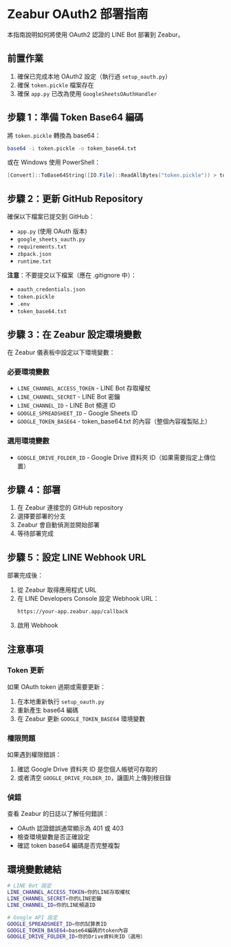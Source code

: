 # Zeabur OAuth2 部署指南

本指南說明如何將使用 OAuth2 認證的 LINE Bot 部署到 Zeabur。

## 前置作業

1. 確保已完成本地 OAuth2 設定（執行過 `setup_oauth.py`）
2. 確保 `token.pickle` 檔案存在
3. 確保 `app.py` 已改為使用 `GoogleSheetsOAuthHandler`

## 步驟 1：準備 Token Base64 編碼

將 `token.pickle` 轉換為 base64：

```bash
base64 -i token.pickle -o token_base64.txt
```

或在 Windows 使用 PowerShell：
```powershell
[Convert]::ToBase64String([IO.File]::ReadAllBytes("token.pickle")) > token_base64.txt
```

## 步驟 2：更新 GitHub Repository

確保以下檔案已提交到 GitHub：
- `app.py` (使用 OAuth 版本)
- `google_sheets_oauth.py`
- `requirements.txt`
- `zbpack.json`
- `runtime.txt`

**注意**：不要提交以下檔案（應在 .gitignore 中）：
- `oauth_credentials.json`
- `token.pickle`
- `.env`
- `token_base64.txt`

## 步驟 3：在 Zeabur 設定環境變數

在 Zeabur 儀表板中設定以下環境變數：

### 必要環境變數
- `LINE_CHANNEL_ACCESS_TOKEN` - LINE Bot 存取權杖
- `LINE_CHANNEL_SECRET` - LINE Bot 密鑰
- `LINE_CHANNEL_ID` - LINE Bot 頻道 ID
- `GOOGLE_SPREADSHEET_ID` - Google Sheets ID
- `GOOGLE_TOKEN_BASE64` - token_base64.txt 的內容（整個內容複製貼上）

### 選用環境變數
- `GOOGLE_DRIVE_FOLDER_ID` - Google Drive 資料夾 ID（如果需要指定上傳位置）

## 步驟 4：部署

1. 在 Zeabur 連接您的 GitHub repository
2. 選擇要部署的分支
3. Zeabur 會自動偵測並開始部署
4. 等待部署完成

## 步驟 5：設定 LINE Webhook URL

部署完成後：
1. 從 Zeabur 取得應用程式 URL
2. 在 LINE Developers Console 設定 Webhook URL：
   ```
   https://your-app.zeabur.app/callback
   ```
3. 啟用 Webhook

## 注意事項

### Token 更新
如果 OAuth token 過期或需要更新：
1. 在本地重新執行 `setup_oauth.py`
2. 重新產生 base64 編碼
3. 在 Zeabur 更新 `GOOGLE_TOKEN_BASE64` 環境變數

### 權限問題
如果遇到權限錯誤：
1. 確認 Google Drive 資料夾 ID 是您個人帳號可存取的
2. 或者清空 `GOOGLE_DRIVE_FOLDER_ID`，讓圖片上傳到根目錄

### 偵錯
查看 Zeabur 的日誌以了解任何錯誤：
- OAuth 認證錯誤通常顯示為 401 或 403
- 檢查環境變數是否正確設定
- 確認 token base64 編碼是否完整複製

## 環境變數總結

```bash
# LINE Bot 設定
LINE_CHANNEL_ACCESS_TOKEN=你的LINE存取權杖
LINE_CHANNEL_SECRET=你的LINE密鑰
LINE_CHANNEL_ID=你的LINE頻道ID

# Google API 設定
GOOGLE_SPREADSHEET_ID=你的試算表ID
GOOGLE_TOKEN_BASE64=base64編碼的token內容
GOOGLE_DRIVE_FOLDER_ID=你的Drive資料夾ID（選用）
```